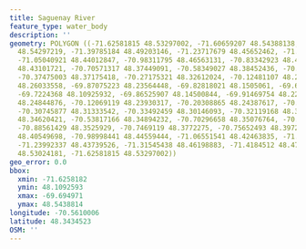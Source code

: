 ```yaml
---
title: Saguenay River
feature_type: water_body
description: ''
geometry: POLYGON ((-71.62581815 48.53297002, -71.60659207 48.54388138, -71.54204739
  48.54297219, -71.39785184 48.49203146, -71.23717679 48.45652462, -71.17537869 48.45652462,
  -71.05040921 48.44012847, -70.98311795 48.46563131, -70.83342923 48.42554967, -70.74553861
  48.43101721, -70.70571317 48.37449091, -70.58349027 48.38452436, -70.43242825 48.3708419,
  -70.37475003 48.37175418, -70.27175321 48.32612024, -70.12481107 48.26216408, -69.95452298
  48.26033558, -69.87075223 48.23564448, -69.82818021 48.1505061, -69.69497098 48.13676085,
  -69.7224368 48.10925932, -69.86525907 48.14500844, -69.91469754 48.22283699, -70.02456082
  48.24844876, -70.12069119 48.23930317, -70.20308865 48.24387617, -70.20171536 48.2630783,
  -70.30745877 48.31333542, -70.33492459 48.30146093, -70.32119168 48.32794639, -70.38848294
  48.34620421, -70.53817166 48.34894232, -70.70296658 48.35076764, -70.86364163 48.32064143,
  -70.88561429 48.3525929, -70.7469119 48.3772275, -70.75652493 48.39729133, -70.84990872
  48.40549698, -70.98998441 48.44559444, -71.06551541 48.42463835, -71.18773831 48.4474163,
  -71.23992337 48.43739526, -71.31545438 48.46198883, -71.4184512 48.47837793, -71.55028714
  48.53024181, -71.62581815 48.53297002))
geo_error: 0.0
bbox:
  xmin: -71.6258182
  ymin: 48.1092593
  xmax: -69.694971
  ymax: 48.5438814
longitude: -70.5610006
latitude: 48.3434523
OSM: ''
---
```

